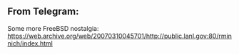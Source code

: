 ## From Telegram:

Some more FreeBSD nostalgia:
https://web.archive.org/web/20070310045701/http://public.lanl.gov:80/rminnich/index.html
